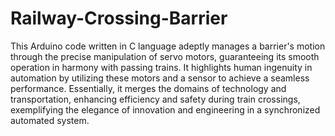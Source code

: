 # Railway-Crossing-Barrier
This Arduino code written in C language adeptly manages a barrier's motion through the precise manipulation of servo motors, guaranteeing its smooth operation in harmony with passing trains. It highlights human ingenuity in automation by utilizing these motors and a sensor to achieve a seamless performance. Essentially, it merges the domains of technology and transportation, enhancing efficiency and safety during train crossings, exemplifying the elegance of innovation and engineering in a synchronized automated system.

